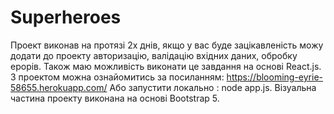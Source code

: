 # Superheroes
Проект виконав на протязі 2х днів, якщо у вас буде зацікавленість можу додати до проекту авторизацію, валідацію вхідних даних, обробку ерорів. Також маю можливість виконати це завдання на основі  React.js.
З проектом можна ознайомитись за посиланням:
https://blooming-eyrie-58655.herokuapp.com/
Або запустити локально : node app.js.
Візуальна частина проекту виконана на основі Bootstrap 5.
